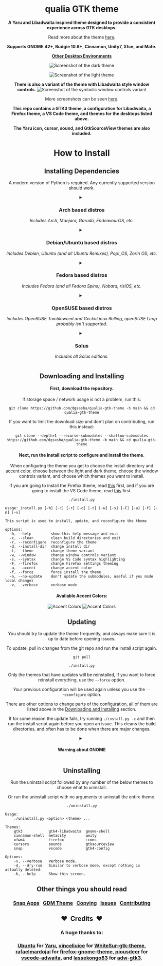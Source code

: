 <div align="center">

# qualia GTK theme
**A Yaru and Libadwaita inspired theme designed to provide a consistent experience across GTK desktops.**

Read more about the theme [here](https://github.com/dgsasha/qualia-gtk-theme/wiki/About).

**Supports GNOME 42+, Budgie 10.6+, Cinnamon, Unity7, Xfce, and Mate.**

**[Other Desktop Environments](https://github.com/dgsasha/qualia-gtk-theme/wiki/Other-Desktop-Environments)**

![Screenshot of the dark theme](.github/images/dark.png)

![Screenshot of the light theme](.github/images/light.png)

**There is also a variant of the theme with Libadwaita style window controls.**
![Screenshot of the symbolic window controls variant](.github/images/symbolic_window_controls.png)

More screenshots can be seen [here](https://github.com/dgsasha/qualia-gtk-theme/wiki/Screenshots).

**This repo contains a GTK3 theme, a configuration for Libadwaita, a Firefox theme, a VS Code theme, and themes for the desktops listed above.**
  
**The Yaru icon, cursor, sound, and GtkSourceView themes are also included.**

# How to Install

## Installing Dependencies

A modern version of Python is required. Any currently supported version should work.

<details>
<summary>

### Arch based distros
*Includes Arch, Manjaro, Garuda, EndeavourOS, etc.*

</summary>

```
sudo pacman -S sassc git ninja meson rsync
```

**If you are going to install the GNOME Shell theme, also run this and then log out and log back in:**

```
sudo pacman -S gnome-shell-extensions
```

</details>

<details>
<summary>

### Debian/Ubuntu based distros
*Includes Debian, Ubuntu (and all Ubuntu Remixes), Pop!_OS, Zorin OS, etc.*

</summary>

<details>
<summary>

#### Debian base >= 'bookworm' or Ubuntu base >= 22.04
*Also includes [bullseye-backports](https://backports.debian.org/Instructions/) and Debian branches like sid/testing.*

</summary>

```
sudo apt-get install sassc git ninja-build meson
```

**If you are going to install the GNOME Shell theme, also run this and then log out and log back in:**

```
sudo apt-get install gnome-shell-extensions
```

</details>

<details>
<summary>

#### Debian base <= 'bullseye' or Ubuntu base <= 20.04
*Includes some Ubuntu based distros like Zorin OS.*

*The GNOME Shell theme will not work on distros this old.*

</summary>

```
sudo apt-get install sassc git python3-pip
```
```
sudo pip install meson ninja
```

</details>

</details>

<details>
<summary>

### Fedora based distros
*Includes Fedora (and all Fedora Spins), Nobara, risiOS, etc.*

</summary>

```
sudo dnf install sassc git ninja-build meson
```

**If you are going to install the GNOME Shell theme, also run this and then log out and log back in:**

```
sudo dnf install gnome-shell-extension-user-theme
```

</details>

<details>
<summary>

### OpenSUSE based distros
*Includes OpenSUSE Tumbleweed and GeckoLinux Rolling, openSUSE Leap probably isn't supported.*

</summary>

```
sudo zypper install sassc git ninja meson
```

**If you are going to install the GNOME Shell theme, also run this and then log out and log back in:**

```
sudo zypper install gnome-shell-extension-user-theme
```

</details>

<details>
<summary>

### Solus
*Includes all Solus editions.*

</summary>

```
sudo eopkg install sassc git ninja meson rsync gnome-shell-extensions
```

**If you are going to install the GNOME Shell theme, also run this and then log out and log back in:**

```
sudo eopkg install gnome-shell-extensions
```

</details>

## Downloading and Installing

#### First, download the repository.

If storage space / network usage is not a problem, run this:
```
git clone https://github.com/dgsasha/qualia-gtk-theme -b main && cd qualia-gtk-theme
```
If you want to limit the download size and don't plan on contributing, run this instead:
```
git clone --depth=1 --recurse-submodules --shallow-submodules https://github.com/dgsasha/qualia-gtk-theme -b main && cd qualia-gtk-theme
```

#### Next, run the install script to configure and install the theme.

When configuring the theme you get to choose the install directory and [accent color](#available-accent-colors), choose between the light and dark theme, choose the window controls variant, and choose which themes you want to install.

If you are going to install the Firefox theme, read [this](https://github.com/dgsasha/qualia-gtk-theme/wiki/Firefox-Theme) first, and if you are going to install the VS Code theme, read [this](https://github.com/dgsasha/qualia-gtk-theme/wiki/VS-Code-Theme) first.

```
./install.py
```

</div>

```
usage: install.py [-h] [-c] [-r] [-d] [-t] [-w] [-s] [-F] [-a] [-f] [-n] [-v]

This script is used to install, update, and reconfigure the theme

options:
  -h, --help         show this help message and exit
  -c, --clean        clean build directories and exit
  -r, --reconfigure  reconfigure the theme
  -d, --install-dir  change install dir
  -t, --theme        change theme variant
  -w, --window       change window controls variant
  -s, --syntax       change VS Code syntax highlighting
  -F, --firefox      change Firefox settings theming
  -a, --accent       change accent color
  -f, --force        force install the theme
  -n, --no-update    don't update the submodules, useful if you made local changes
  -v, --verbose      verbose mode
```

<div align="center">

#### Available Accent Colors:
![Accent Colors](.github/images/accents-dark.svg#gh-dark-mode-only)
![Accent Colors](.github/images/accents-light.svg#gh-light-mode-only)

## Updating

You should try to update the theme frequently, and always make sure it is up to date before opening issues.

To update, pull in changes from the git repo and run the install script again.

```
git pull
```
```
./install.py
```

Only the themes that have updates will be reinstalled, if you want to force reinstall everything, use the `--force` option.

Your previous configuration will be used again unless you use the `--reconfigure` option.

There are other options to change parts of the configuration, all of them are listed above in the [Downloading and Installing](#downloading-and-installing) section.

If for some reason the update fails, try running `./install.py -c` and then run the install script again before you open an issue. This cleans the build directories, and often has to be done when there are major changes. 

<details>
<summary>

#### Warning about GNOME

</summary>

The GNOME Shell often changes a lot between major releases. For this reason you will always need to run `./install.py` after updating GNOME to make sure the latest version of the theme is installed. You should probably do this for other desktops as well, just in case there are changes.

You should also probably avoid using alpha builds of GNOME because I might not have the theme updated to support them yet.

</details>

## Uninstalling

Run the uninstall script followed by any number of the below themes to choose what to uninstall.

Or run the uninstall script with no arguments to uninstall the entire theme.

```
./uninstall.py
```

</div>

```
Usage:
    ./uninstall.py <option> <theme> ...

Themes:
    gtk3            gtk4-libadwaita  gnome-shell
    cinnamon-shell  metacity         unity
    xfwm4           firefox          icons
    cursors         sounds           gtksourceview
    snap            vscode           gtk4-config

Options:
    -v, --verbose   Verbose mode.
    -d, --dry-run   Similar to verbose mode, except nothing is actually deleted.
    -h, --help      Show this screen.
```

<div align="center">

## Other things you should read

### [Snap Apps](https://github.com/dgsasha/qualia-gtk-theme/wiki/Snap-Apps) &nbsp; [GDM Theme](https://github.com/dgsasha/qualia-gtk-theme/wiki/GDM-Theme) &nbsp; [Copying](https://github.com/dgsasha/qualia-gtk-theme/wiki/Copying) &nbsp; [Issues](https://github.com/dgsasha/qualia-gtk-theme/wiki/Issues) &nbsp; [Contributing](https://github.com/dgsasha/qualia-gtk-theme/wiki/Contributing)

## :heart:&nbsp; Credits &nbsp;:heart:
### A huge thanks to:
### [Ubuntu](https://ubuntu.com/) for [Yaru](https://github.com/ubuntu/yaru), [vinceliuice](https://github.com/vinceliuice) for [WhiteSur-gtk-theme](https://github.com/vinceliuice/WhiteSur-gtk-theme), [rafaelmardojai](https://github.com/rafaelmardojai) for [firefox-gnome-theme](https://github.com/rafaelmardojai/firefox-gnome-theme), [piousdeer](https://github.com/piousdeer) for [vscode-adwaita](https://github.com/piousdeer/vscode-adwaita), and [lassekongo83](https://github.com/lassekongo83) for [adw-gtk3](https://github.com/lassekongo83/adw-gtk3).

</div>
